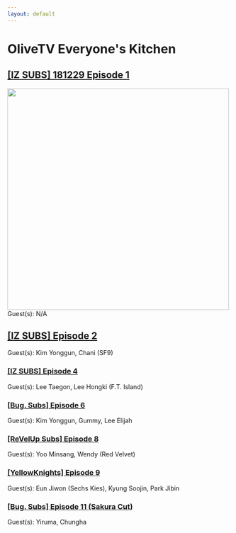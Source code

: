 ```yaml
---
layout: default
---
```


# OliveTV Everyone's Kitchen


<h2><a href="./everyone's kitchen episode 1.html">[IZ SUBS] 181229 Episode 1</a></h2>
<img width="500" src="https://instagram.fsin9-2.fna.fbcdn.net/v/t51.2885-15/e35/47268250_524252634759969_8960578098626186390_n.jpg?_nc_ht=instagram.fsin9-2.fna.fbcdn.net&_nc_cat=109&_nc_ohc=DoKDtNOM2kAAX-utqh1&_nc_tp=18&oh=89b5355b8112707338e5876b824b5690&oe=5F928EF5">
<br>
Guest(s): N/A
<br>
<h2><a href="./everyone's kitchen episode 2.html">[IZ SUBS] Episode 2</a></h2>
Guest(s): Kim Yonggun, Chani (SF9)
<br>
<h3><a href="./everyone's kitchen episode 4.html">[IZ SUBS] Episode 4</a></h3>
Guest(s): Lee Taegon, Lee Hongki (F.T. Island)
<br>
<h3><a href="./everyone's kitchen episode 6.html">[Bug. Subs] Episode 6</a></h3>
Guest(s): Kim Yonggun, Gummy, Lee Elijah
<h3><a href="./everyone's kitchen episode 8.html">[ReVelUp Subs] Episode 8</a></h3>
Guest(s): Yoo Minsang, Wendy (Red Velvet)
<br>
<h3><a href="./everyone's kitchen episode 9.html">[YellowKnights] Episode 9</a></h3>
Guest(s): Eun Jiwon (Sechs Kies), Kyung Soojin, Park Jibin
<br>
<h3><a href="./everyone's kitchen episode 11.html">[Bug. Subs] Episode 11 (Sakura Cut)</a></h3>
Guest(s): Yiruma, Chungha
<br>
